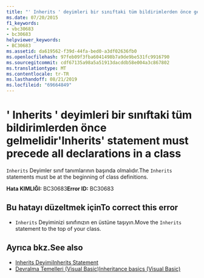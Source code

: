 ```yaml
---
title: "' Inherits ' deyimleri bir sınıftaki tüm bildirimlerden önce gelmelidir"
ms.date: 07/20/2015
f1_keywords:
- vbc30683
- bc30683
helpviewer_keywords:
- BC30683
ms.assetid: da619562-f39d-44fa-bed0-a3df02636fb0
ms.openlocfilehash: 97feb09f3fba6041498b7a9de9be531fc9916790
ms.sourcegitcommit: cdf67135a98a5a51913dacddb58e004a3c867802
ms.translationtype: MT
ms.contentlocale: tr-TR
ms.lasthandoff: 08/21/2019
ms.locfileid: "69664849"
---
```

# <a name="inherits-statement-must-precede-all-declarations-in-a-class"></a><span data-ttu-id="e8ceb-102">' Inherits ' deyimleri bir sınıftaki tüm bildirimlerden önce gelmelidir</span><span class="sxs-lookup"><span data-stu-id="e8ceb-102">'Inherits' statement must precede all declarations in a class</span></span>
<span data-ttu-id="e8ceb-103">`Inherits` Deyimler sınıf tanımlarının başında olmalıdır.</span><span class="sxs-lookup"><span data-stu-id="e8ceb-103">The `Inherits` statements must be at the beginning of class definitions.</span></span>  
  
 <span data-ttu-id="e8ceb-104">**Hata KIMLIĞI:** BC30683</span><span class="sxs-lookup"><span data-stu-id="e8ceb-104">**Error ID:** BC30683</span></span>  
  
## <a name="to-correct-this-error"></a><span data-ttu-id="e8ceb-105">Bu hatayı düzeltmek için</span><span class="sxs-lookup"><span data-stu-id="e8ceb-105">To correct this error</span></span>  
  
- <span data-ttu-id="e8ceb-106">`Inherits` Deyiminizi sınıfınızın en üstüne taşıyın.</span><span class="sxs-lookup"><span data-stu-id="e8ceb-106">Move the `Inherits` statement to the top of your class.</span></span>  
  
## <a name="see-also"></a><span data-ttu-id="e8ceb-107">Ayrıca bkz.</span><span class="sxs-lookup"><span data-stu-id="e8ceb-107">See also</span></span>

- [<span data-ttu-id="e8ceb-108">Inherits Deyimi</span><span class="sxs-lookup"><span data-stu-id="e8ceb-108">Inherits Statement</span></span>](../../visual-basic/language-reference/statements/inherits-statement.md)
- [<span data-ttu-id="e8ceb-109">Devralma Temelleri (Visual Basic)</span><span class="sxs-lookup"><span data-stu-id="e8ceb-109">Inheritance basics (Visual Basic)</span></span>](../programming-guide/language-features/objects-and-classes/inheritance-basics.md)
